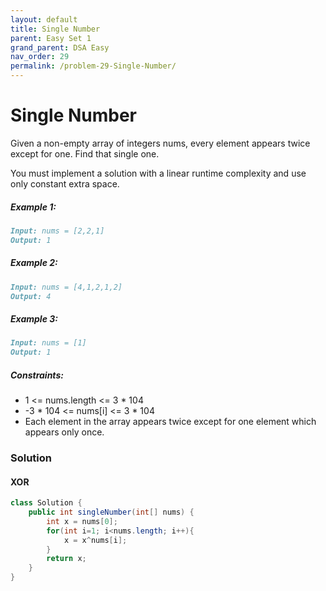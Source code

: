 ```yaml
---
layout: default
title: Single Number
parent: Easy Set 1
grand_parent: DSA Easy
nav_order: 29
permalink: /problem-29-Single-Number/
---
```

# Single Number
Given a non-empty array of integers nums, every element appears twice except for one. Find that single one.

You must implement a solution with a linear runtime complexity and use only constant extra space.

##### Example 1:
```markdown
Input: nums = [2,2,1]
Output: 1
```
##### Example 2:
```markdown
Input: nums = [4,1,2,1,2]
Output: 4
```
##### Example 3:
```markdown
Input: nums = [1]
Output: 1
```

##### Constraints:

* 1 <= nums.length <= 3 * 104
* -3 * 104 <= nums[i] <= 3 * 104
* Each element in the array appears twice except for one element which appears only once.

### Solution
#### XOR
```java
class Solution {
    public int singleNumber(int[] nums) {
        int x = nums[0];
        for(int i=1; i<nums.length; i++){
            x = x^nums[i];
        }
        return x;
    }
}
```

